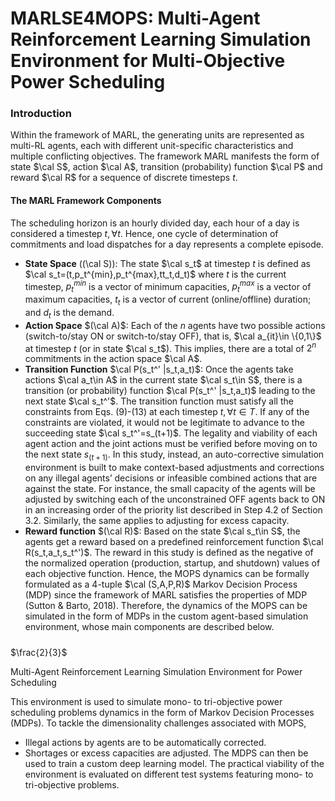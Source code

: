 # MARLSE4MOPS: Multi-Agent Reinforcement Learning Simulation Environment for Multi-Objective Power Scheduling

### Introduction
Within the framework of MARL, the generating units are represented as multi-RL agents, each with different unit-specific characteristics and multiple conflicting objectives. The framework MARL manifests the form of state $\cal S$, action  $\cal A$, transition (probability) function  $\cal P$ and reward  $\cal R$ for a sequence of discrete timesteps $t$. 
#### The MARL Framework Components
The scheduling horizon is an hourly divided day, each hour of a day is considered a timestep $t,\forall t$.  Hence, one cycle of determination of commitments and load dispatches for a day represents a complete episode.
- **State Space** (\(\cal S\)): The state $\cal s_t$ at timestep $t$ is defined as $\cal s_t=(t,p_t^{min},p_t^{max},tt_t,d_t)$ where $t$ is the current timestep, $p_t^{min}$ is a vector of minimum capacities, $p_t^{max}$ is a vector of maximum capacities, $t_t$ is a vector of current (online/offline) duration; and $d_t$ is the demand.
- **Action Space** $(\cal A)$: Each of the $n$ agents have two possible actions (switch-to/stay ON or switch-to/stay OFF), that is, $\cal a_{it}\in \{0,1\}$ at timestep $t$ (or in state $\cal s_t$). This implies, there are a total of $2^n$ commitments in the action space $\cal A$.
- **Transition Function** $\cal P(s_t^' |s_t,a_t)$: Once the agents take actions $\cal a_t\in A$ in the current state $\cal s_t\in S$, there is a transition (or probability) function $\cal P(s_t^' |s_t,a_t)$ leading to the next state $\cal s_t^'$. The transition function must satisfy all the constraints from Eqs. (9)-(13) at each timestep $t,\forall t \in T$. If any of the constraints are violated, it would not be legitimate to advance to the succeeding state $\cal s_t^'=s_(t+1)$. The legality and viability of each agent action and the joint actions must be verified before moving on to the next state $s_(t+1)$. In this study, instead, an auto-corrective simulation environment is built to make context-based adjustments and corrections on any illegal agents’ decisions or infeasible combined actions that are against the state. For instance, the small capacity of the agents will be adjusted by switching each of the unconstrained OFF agents back to ON in an increasing order of the priority list described in Step 4.2 of Section 3.2. Similarly, the same applies to adjusting for excess capacity.
- **Reward function** $(\cal R)$: Based on the state $\cal s_t\in S$, the agents get a reward based on a predefined reinforcement function  $\cal R(s_t,a_t,s_t^')$. The reward in this study is defined as the negative of the normalized operation (production, startup, and shutdown) values of each objective function. 
	Hence, the MOPS dynamics can be formally formulated as a 4-tuple $\cal (S,A,P,R)$ Markov Decision Process (MDP) since the framework of MARL satisfies the properties of MDP (Sutton & Barto, 2018). Therefore, the dynamics of the MOPS can be simulated in the form of MDPs in the custom agent-based simulation environment, whose main components are described below.
#####



 

$\frac{2}{3}$

Multi-Agent Reinforcement Learning Simulation Environment for Power Scheduling

This environment is used to simulate mono- to tri-objective power scheduling problems dynamics in the form of Markov Decision Processes (MDPs).
To tackle the dimensionality challenges associated with MOPS, 
- Illegal actions by agents are to be automatically corrected.
- Shortages or excess capacities are adjusted.
The MDPS can then be used to train a custom deep learning model.
The practical viability of the environment is evaluated on different test systems featuring mono- to tri-objective problems.
